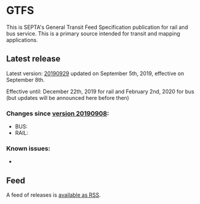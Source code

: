 # GTFS

This is SEPTA's General Transit Feed Specification publication for rail and bus service. This is a primary source intended for transit and mapping applications.

## Latest release

Latest version: [20190929](https://github.com/septadev/GTFS/releases/tag/v201909290) updated on September 5th, 2019, effective on September 8th.

Effective until: December 22th, 2019 for rail and February 2nd, 2020 for bus (but updates will be announced here before then)

### Changes since [version 20190908](https://github.com/septadev/GTFS/releases/tag/v201909080): 
 
*  BUS: 
*  RAIL: 

### Known issues:

* 

## Feed

A feed of releases is [available as RSS](https://github.com/septadev/GTFS/releases.atom).

